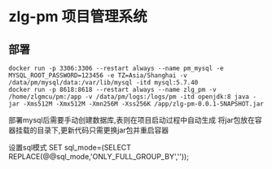 # zlg-pm 项目管理系统

## 部署
```
docker run -p 3306:3306 --restart always --name pm_mysql -e MYSQL_ROOT_PASSWORD=123456 -e TZ=Asia/Shanghai -v /data/pm/mysql/data:/var/lib/mysql -itd mysql:5.7.40
docker run -p 8618:8618 --restart always --name zlg_pm -v /home/zlgmcu/pm:/app -v /data/pm/logs:/logs/pm -itd openjdk:8 java -jar -Xms512M -Xmx512M -Xmn256M -Xss256K /app/zlg-pm-0.0.1-SNAPSHOT.jar
```
部署mysql后需要手动创建数据库,表则在项目启动过程中自动生成
将jar包放在容器挂载的目录下,更新代码只需更换jar包并重启容器

设置sql模式
SET sql_mode=(SELECT REPLACE(@@sql_mode,'ONLY_FULL_GROUP_BY',''));



